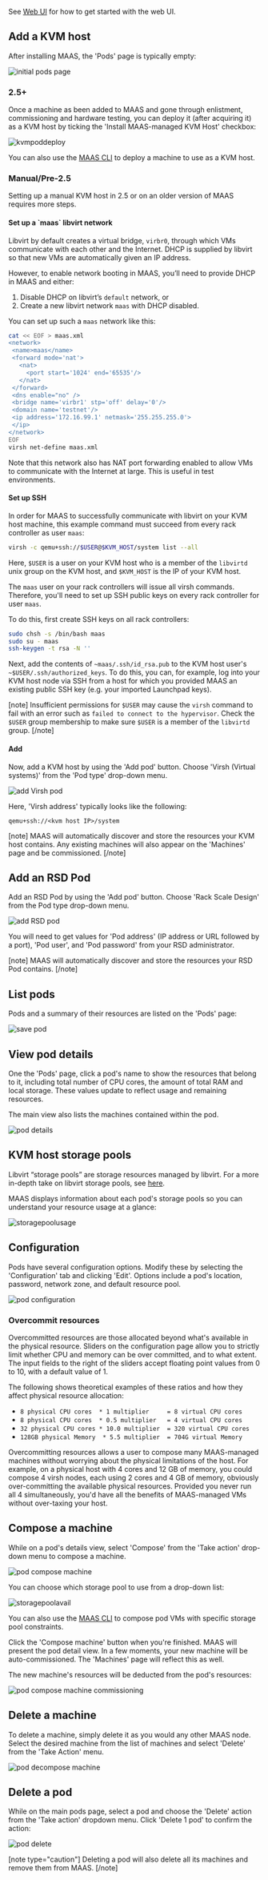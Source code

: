 See [Web UI](/t/web-ui/782) for how to get started with the web UI.

<h2 id="heading--add-a-kvm-host">Add a KVM host</h2>

After installing MAAS, the 'Pods' page is typically empty:

![initial pods page](upload://nW8h9sS46ZcL5QryjjIm3ymQxki.png)

<h3 id="heading--25">2.5+</h3>

Once a machine as been added to MAAS and gone through enlistment, commissioning and hardware testing, you can deploy it (after acquiring it) as a KVM host by ticking the 'Install MAAS-managed KVM Host' checkbox:

![kvmpoddeploy](upload://gqXut0XwgEQ0ACWKbVvpNntDD6F.png)

You can also use the [MAAS CLI](/t/common-cli-tasks/794#heading--deploy-a-node) to deploy a machine to use as a KVM host.

<h3 id="heading--manualpre-25">Manual/Pre-2.5</h3>

Setting up a manual KVM host in 2.5 or on an older version of MAAS requires more steps.

<h4 id="heading--set-up-a-maas-libvirt-network">Set up a `maas` libvirt network</h4>

Libvirt by default creates a virtual bridge, `virbr0`, through which VMs communicate with each other and the Internet. DHCP is supplied by libvirt so that new VMs are automatically given an IP address.

However, to enable network booting in MAAS, you’ll need to provide DHCP in MAAS and either:

1.  Disable DHCP on libvirt’s `default` network, or
2.  Create a new libvirt network `maas` with DHCP disabled.

You can set up such a `maas` network like this:

``` bash
cat << EOF > maas.xml
<network>
 <name>maas</name>
 <forward mode='nat'>
   <nat>
     <port start='1024' end='65535'/>
   </nat>
 </forward>
 <dns enable="no" />
 <bridge name='virbr1' stp='off' delay='0'/>
 <domain name='testnet'/>
 <ip address='172.16.99.1' netmask='255.255.255.0'>
 </ip>
</network>
EOF
virsh net-define maas.xml
```

Note that this network also has NAT port forwarding enabled to allow VMs to communicate with the Internet at large. This is useful in test environments.

<h4 id="heading--set-up-ssh">Set up SSH</h4>

In order for MAAS to successfully communicate with libvirt on your KVM host machine, this example command must succeed from every rack controller as user `maas`:

``` bash
virsh -c qemu+ssh://$USER@$KVM_HOST/system list --all
```

Here, `$USER` is a user on your KVM host who is a member of the `libvirtd` unix group on the KVM host, and `$KVM_HOST` is the IP of your KVM host.

The `maas` user on your rack controllers will issue all virsh commands. Therefore, you'll need to set up SSH public keys on every rack controller for user `maas`.

To do this, first create SSH keys on all rack controllers:

``` bash
sudo chsh -s /bin/bash maas
sudo su - maas
ssh-keygen -t rsa -N ''
```

Next, add the contents of `~maas/.ssh/id_rsa.pub` to the KVM host user's `~$USER/.ssh/authorized_keys`. To do this, you can, for example, log into your KVM host node via SSH from a host for which you provided MAAS an existing public SSH key (e.g. your imported Launchpad keys).

[note]
Insufficient permissions for `$USER` may cause the `virsh` command to fail with an error such as `failed to connect to the hypervisor`. Check the `$USER` group membership to make sure `$USER` is a member of the `libvirtd` group.
[/note]

<h4 id="heading--add">Add</h4>

Now, add a KVM host by using the 'Add pod' button. Choose 'Virsh (Virtual systems)' from the 'Pod type' drop-down menu.

![add Virsh pod](upload://sbvNQSHnLmSlEnrvPeq43x05tsX.png)

Here, 'Virsh address' typically looks like the following:

``` no-highlight
qemu+ssh://<kvm host IP>/system
```

[note]
MAAS will automatically discover and store the resources your KVM host contains. Any existing machines will also appear on the 'Machines' page and be commissioned.
[/note]

<h2 id="heading--add-an-rsd-pod">Add an RSD Pod</h2>

Add an RSD Pod by using the 'Add pod' button. Choose 'Rack Scale Design' from the Pod type drop-down menu.

![add RSD pod](upload://4HAFMQpyyTgrI2U84Rg0e122qUu.png)

You will need to get values for 'Pod address' (IP address or URL followed by a port), 'Pod user', and 'Pod password' from your RSD administrator.

[note]
MAAS will automatically discover and store the resources your RSD Pod contains.
[/note]

<h2 id="heading--list-pods">List pods</h2>

Pods and a summary of their resources are listed on the 'Pods' page:

![save pod](upload://dalGPYJ0efeCy8HeyRjdBdL2b6k.png)

<h2 id="heading--view-pod-details">View pod details</h2>

One the 'Pods' page, click a pod's name to show the resources that belong to it, including total number of CPU cores, the amount of total RAM and local storage. These values update to reflect usage and remaining resources.

The main view also lists the machines contained within the pod.

![pod details](upload://bOoxVgkZAwftO1RaWOu3YGI4zHe.png)

<h2 id="heading--kvm-host-storage-pools">KVM host storage pools</h2>

Libvirt “storage pools” are storage resources managed by libvirt. For a more in-depth take on libvirt storage pools, see [here](https://libvirt.org/storage.html).

MAAS displays information about each pod's storage pools so you can understand your resource usage at a glance:

![storagepoolusage](upload://fpOzVnjVXGbDAjHrMYJCZgIDonp.png)

<h2 id="heading--configuration">Configuration</h2>

Pods have several configuration options. Modify these by selecting the 'Configuration' tab and clicking 'Edit'. Options include a pod's location, password, network zone, and default resource pool.

![pod configuration](upload://wXiNRbjCvOpW7HNHH4Uv0Q9pz0H.png)

<h3 id="heading--overcommit-resources">Overcommit resources</h3>

Overcommitted resources are those allocated beyond what's available in the physical resource. Sliders on the configuration page allow you to strictly limit whether CPU and memory can be over committed, and to what extent. The input fields to the right of the sliders accept floating point values from 0 to 10, with a default value of 1.

The following shows theoretical examples of these ratios and how they affect physical resource allocation:

-   `8 physical CPU cores  * 1 multiplier     = 8 virtual CPU cores`
-   `8 physical CPU cores  * 0.5 multiplier   = 4 virtual CPU cores`
-   `32 physical CPU cores * 10.0 multiplier  = 320 virtual CPU cores`
-   `128GB physical Memory  * 5.5 multiplier  = 704G virtual Memory`

Overcommitting resources allows a user to compose many MAAS-managed machines without worrying about the physical limitations of the host. For example, on a physical host with 4 cores and 12 GB of memory, you could compose 4 virsh nodes, each using 2 cores and 4 GB of memory, obviously over-committing the available physical resources. Provided you never run all 4 simultaneously, you'd have all the benefits of MAAS-managed VMs without over-taxing your host.

<h2 id="heading--compose-a-machine">Compose a machine</h2>

While on a pod's details view, select 'Compose' from the 'Take action' drop-down menu to compose a machine.

![pod compose machine](upload://8ovhIJEzccppJ3UZpgfV1OONohw.png)

You can choose which storage pool to use from a drop-down list:

![storagepoolavail](upload://6nsi7xjZTULJJM911mSxtNpObOo.png)

You can also use the [MAAS CLI](/t/cli-composable-machines-management/795#heading--compose-pod-virtual-machines) to compose pod VMs with specific storage pool constraints.

Click the 'Compose machine' button when you're finished. MAAS will present the pod detail view. In a few moments, your new machine will be auto-commissioned. The 'Machines' page will reflect this as well.

The new machine's resources will be deducted from the pod's resources:

![pod compose machine commissioning](upload://j3Jj199jqghTaT25NqTgAoyMKTV.png)

<h2 id="heading--delete-a-machine">Delete a machine</h2>

To delete a machine, simply delete it as you would any other MAAS node. Select the desired machine from the list of machines and select 'Delete' from the 'Take Action' menu.

![pod decompose machine](upload://ebeTMIjJObe0nVd3iuRshcZ1kRw.png)

<h2 id="heading--delete-a-pod">Delete a pod</h2>

While on the main pods page, select a pod and choose the 'Delete' action from the 'Take action' dropdown menu. Click 'Delete 1 pod' to confirm the action:

![pod delete](upload://97HsKDDfc36THe7icg1MDAeDB4c.png)

[note type="caution"]
Deleting a pod will also delete all its machines and remove them from MAAS.
[/note]

<!-- LINKS -->